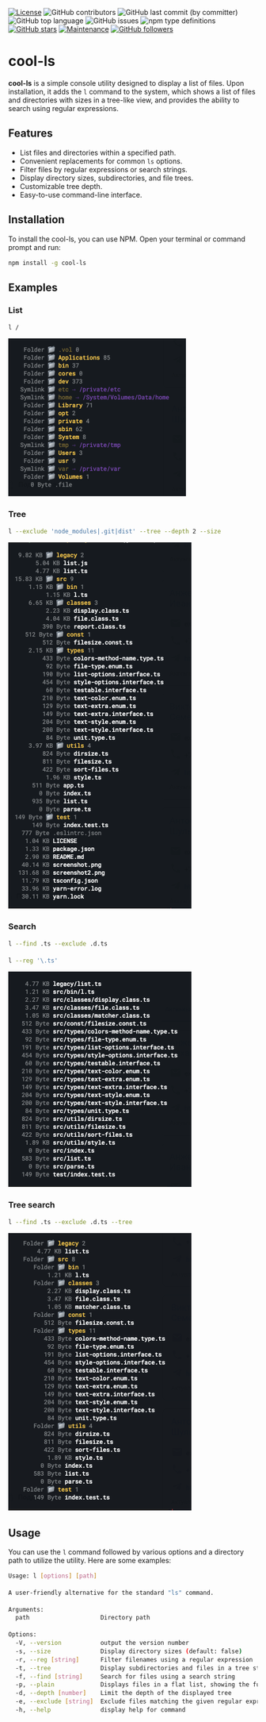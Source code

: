 [![License](https://img.shields.io/npm/l/cool-ls)](https://GitHub.com/teniryte/cool-ls/LICENSE) ![GitHub contributors](https://img.shields.io/github/contributors/teniryte/cool-ls) ![GitHub last commit (by committer)](https://img.shields.io/github/last-commit/teniryte/cool-ls) ![GitHub top language](https://img.shields.io/github/languages/top/teniryte/cool-ls) ![GitHub issues](https://img.shields.io/github/issues/teniryte/cool-ls) ![npm type definitions](https://img.shields.io/npm/types/cool-ls) [![GitHub stars](https://img.shields.io/github/stars/teniryte/cool-ls.svg)](https://github.com/teniryte/cool-ls/stargazers) [![Maintenance](https://img.shields.io/badge/Maintained%3F-yes-green.svg)](https://GitHub.com/teniryte/cool-ls/graphs/commit-activity) [![GitHub followers](https://img.shields.io/github/followers/teniryte.svg?style=social&label=Follow&maxAge=2592000)](https://github.com/teniryte?tab=followers)
 

# cool-ls

**cool-ls** is a simple console utility designed to display a list of files. Upon installation, it adds the `l` command to the system, which shows a list of files and directories with sizes in a tree-like view, and provides the ability to search using regular expressions.

## Features

- List files and directories within a specified path.
- Convenient replacements for common `ls` options.
- Filter files by regular expressions or search strings.
- Display directory sizes, subdirectories, and file trees.
- Customizable tree depth.
- Easy-to-use command-line interface.

## Installation

To install the cool-ls, you can use NPM. Open your terminal or command prompt and run:

```bash
npm install -g cool-ls
```

## Examples

### List

```sh
l /
```

[![Screenshot](https://raw.githubusercontent.com/teniryte/cool-ls/main/docs/images/screenshot1.png)](https://raw.githubusercontent.com/teniryte/cool-ls/main/docs/images/screenshot1.png)

### Tree

```sh
l --exclude 'node_modules|.git|dist' --tree --depth 2 --size
```

[![Screenshot](https://raw.githubusercontent.com/teniryte/cool-ls/main/docs/images/screenshot2.png)](https://raw.githubusercontent.com/teniryte/cool-ls/main/docs/images/screenshot2.png)

### Search

```sh
l --find .ts --exclude .d.ts

l --reg '\.ts'
```

[![Screenshot](https://raw.githubusercontent.com/teniryte/cool-ls/main/docs/images/screenshot3.png)](https://raw.githubusercontent.com/teniryte/cool-ls/main/docs/images/screenshot3.png)

### Tree search

```sh
l --find .ts --exclude .d.ts --tree
```

[![Screenshot](https://raw.githubusercontent.com/teniryte/cool-ls/main/docs/images/screenshot4.png)](https://raw.githubusercontent.com/teniryte/cool-ls/main/docs/images/screenshot4.png)

## Usage

You can use the `l` command followed by various options and a directory path to utilize the utility. Here are some examples:

```sh
Usage: l [options] [path]

A user-friendly alternative for the standard "ls" command.

Arguments:
  path                    Directory path

Options:
  -V, --version           output the version number
  -s, --size              Display directory sizes (default: false)
  -r, --reg [string]      Filter filenames using a regular expression
  -t, --tree              Display subdirectories and files in a tree structure (default: false)
  -f, --find [string]     Search for files using a search string
  -p, --plain             Displays files in a flat list, showing the full relative path (default: false)
  -d, --depth [number]    Limit the depth of the displayed tree
  -e, --exclude [string]  Exclude files matching the given regular expression
  -h, --help              display help for command
```